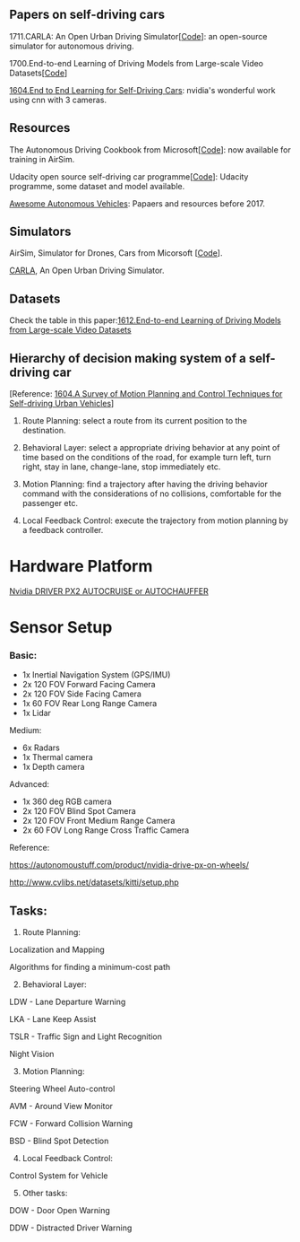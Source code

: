 ## Papers on self-driving cars

1711.CARLA: An Open Urban Driving Simulator[[Code](https://github.com/carla-simulator/carla)]: an open-source simulator for autonomous driving.

1700.End-to-end Learning of Driving Models from Large-scale Video Datasets[[Code](https://github.com/gy20073/BDD_Driving_Model)]

[1604.End to End Learning for Self-Driving Cars](https://arxiv.org/abs/1604.07316): nvidia's wonderful work using cnn with 
3 cameras.


## Resources

The Autonomous Driving Cookbook from Microsoft[[Code](https://github.com/Microsoft/AutonomousDrivingCookbook)]: now available for training in AirSim.

Udacity open source self-driving car programme[[Code](https://github.com/udacity/self-driving-car)]: Udacity programme, some dataset
and model available.

[Awesome Autonomous Vehicles](https://github.com/takeitallsource/awesome-autonomous-vehicles): Papaers and resources before 2017.


## Simulators

AirSim, Simulator for Drones, Cars from Micorsoft [[Code](https://github.com/Microsoft/AirSim)].

[CARLA](http://www.carla.org), An Open Urban Driving Simulator.

## Datasets

Check the table in this paper:[1612.End-to-end Learning of Driving Models from Large-scale Video Datasets](https://arxiv.org/pdf/1612.01079.pdf)

## Hierarchy of decision making system of a self-driving car 
[Reference: [1604.A Survey of Motion Planning and Control Techniques for Self-driving Urban Vehicles](https://arxiv.org/pdf/1604.07446.pdf)]

1. Route Planning: select a route from its current position to the destination.

2. Behavioral Layer: select a appropriate driving behavior at any point of time based on the conditions of the road, for example turn left, turn right, stay in lane, change-lane, stop immediately etc.

3. Motion Planning: find a trajectory after having the driving behavior command with the considerations of no collisions, comfortable for the passenger etc.

4. Local Feedback Control: execute the trajectory from motion planning by a feedback controller.

# Hardware Platform
[Nvidia DRIVER PX2 AUTOCRUISE or AUTOCHAUFFER](https://developer.nvidia.com/drive/hardware)

# Sensor Setup
### Basic:
* 1x Inertial Navigation System (GPS/IMU)
* 2x 120 FOV Forward Facing Camera
* 2x 120 FOV Side Facing Camera
* 1x 60 FOV Rear Long Range Camera
* 1x Lidar

Medium:
* 6x Radars
* 1x Thermal camera
* 1x Depth camera

Advanced:
* 1x 360 deg RGB camera
* 2x 120 FOV Blind Spot Camera
* 2x 120 FOV Front Medium Range Camera
* 2x 60 FOV Long Range Cross Traffic Camera

Reference:

https://autonomoustuff.com/product/nvidia-drive-px-on-wheels/

http://www.cvlibs.net/datasets/kitti/setup.php

## Tasks:
1. Route Planning:

Localization and Mapping

Algorithms for finding a minimum-cost path

2. Behavioral Layer:

LDW - Lane Departure Warning

LKA - Lane Keep Assist

TSLR - Traffic Sign and Light Recognition

Night Vision


3. Motion Planning:

Steering Wheel Auto-control

AVM - Around View Monitor

FCW - Forward Collision Warning

BSD - Blind Spot Detection


4. Local Feedback Control:

Control System for Vehicle


5. Other tasks:

DOW - Door Open Warning

DDW - Distracted Driver Warning



